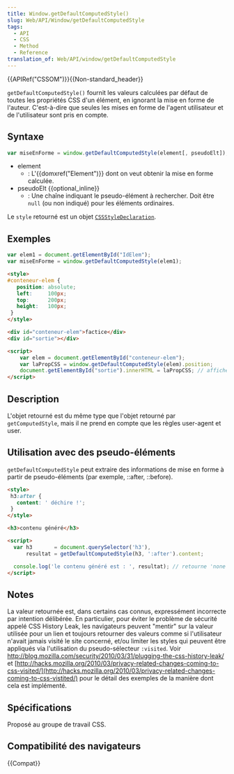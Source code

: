 ```yaml
---
title: Window.getDefaultComputedStyle()
slug: Web/API/Window/getDefaultComputedStyle
tags:
  - API
  - CSS
  - Method
  - Reference
translation_of: Web/API/window/getDefaultComputedStyle
---
```


{{APIRef("CSSOM")}}{{Non-standard_header}}

`getDefaultComputedStyle()` fournit les valeurs calculées par défaut de toutes les propriétés CSS d'un élément, en ignorant la mise en forme de l'auteur. C'est-à-dire que seules les mises en forme de l'agent utilisateur et de l'utilisateur sont pris en compte.

## Syntaxe

```js
var miseEnForme = window.getDefaultComputedStyle(element[, pseudoElt]);
```

- element
  - : L'{{domxref("Element")}} dont on veut obtenir la mise en forme calculée.
- pseudoElt {{optional_inline}}
  - : Une chaîne indiquant le pseudo-élément à rechercher. Doit être `null` (ou non indiqué) pour les éléments ordinaires.

Le `style` retourné est un objet [`CSSStyleDeclaration`](/fr-FR/docs/Web/API/CSSStyleDeclaration).

## Exemples

```js
var elem1 = document.getElementById("IdElem");
var miseEnForme = window.getDefaultComputedStyle(elem1);
```

```html
<style>
#conteneur-elem {
   position: absolute;
   left:     100px;
   top:      200px;
   height:   100px;
 }
</style>

<div id="conteneur-elem">factice</div>
<div id="sortie"></div>

<script>
    var elem = document.getElementById("conteneur-elem");
    var laPropCSS = window.getDefaultComputedStyle(elem).position;
    document.getElementById("sortie").innerHTML = laPropCSS; // affichera "static"
</script>
```

## Description

L'objet retourné est du même type que l'objet retourné par `getComputedStyle`, mais il ne prend en compte que les règles user-agent et user.

## Utilisation avec des pseudo-éléments

`getDefaultComputedStyle` peut extraire des informations de mise en forme à partir de pseudo-éléments (par exemple, ::after, ::before).

```html
<style>
 h3:after {
   content: ' déchire !';
 }
</style>

<h3>contenu généré</h3>

<script>
  var h3       = document.querySelector('h3'),
      resultat = getDefaultComputedStyle(h3, ':after').content;

  console.log('le contenu généré est : ', resultat); // retourne 'none'
</script>
```

## Notes

La valeur retournée est, dans certains cas connus, expressément incorrecte par intention délibérée. En particulier, pour éviter le problème de sécurité appelé CSS History Leak, les navigateurs peuvent "mentir" sur la valeur utilisée pour un lien et toujours retourner des valeurs comme si l'utilisateur n'avait jamais visité le site concerné, et/ou limiter les styles qui peuvent être appliqués via l'utilisation du pseudo-sélecteur `:visited`. Voir <http://blog.mozilla.com/security/2010/03/31/plugging-the-css-history-leak/> et [http://hacks.mozilla.org/2010/03/privacy-related-changes-coming-to-css-visited/](http://hacks.mozilla.org/2010/03/privacy-related-changes-coming-to-css-vistited/) pour le détail des exemples de la manière dont cela est implémenté.

## Spécifications

Proposé au groupe de travail CSS.

## Compatibilité des navigateurs

{{Compat}}
